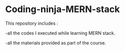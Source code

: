 # Coding-ninja-MERN-stack
This repository includes :

-all the codes I executed while learning MERN stack.

-all the materials provided as part of the course.
